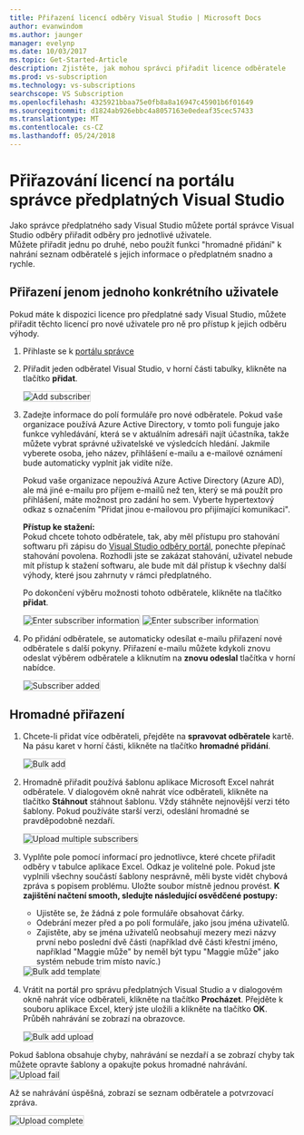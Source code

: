```yaml
---
title: Přiřazení licencí odběry Visual Studio | Microsoft Docs
author: evanwindom
ms.author: jaunger
manager: evelynp
ms.date: 10/03/2017
ms.topic: Get-Started-Article
description: Zjistěte, jak mohou správci přiřadit licence odběratele
ms.prod: vs-subscription
ms.technology: vs-subscriptions
searchscope: VS Subscription
ms.openlocfilehash: 4325921bbaa75e0fb8a8a16947c45901b6f01649
ms.sourcegitcommit: d1824ab926ebbc4a8057163e0edeaf35cec57433
ms.translationtype: MT
ms.contentlocale: cs-CZ
ms.lasthandoff: 05/24/2018
---
```

# <a name="assigning-licenses-in-the-visual-studio-subscriptions-administrator-portal"></a>Přiřazování licencí na portálu správce předplatných Visual Studio

Jako správce předplatného sady Visual Studio můžete portál správce Visual Studio odběry přiřadit odběry pro jednotlivé uživatele.  
Můžete přiřadit jednu po druhé, nebo použít funkci "hromadné přidání" k nahrání seznam odběratelé s jejich informace o předplatném snadno a rychle. 

## <a name="assigning-a-single-user"></a>Přiřazení jenom jednoho konkrétního uživatele
Pokud máte k dispozici licence pro předplatné sady Visual Studio, můžete přiřadit těchto licencí pro nové uživatele pro ně pro přístup k jejich odběru výhody. 
1.  Přihlaste se k [portálu správce](https://manage.visualstudio.com)

2.  Přiřadit jeden odběratel Visual Studio, v horní části tabulky, klikněte na tlačítko **přidat**.

    <img alt="Add subscriber" src="_img\assign-license-add\assign-license-add.png" style="border: 1px solid #CCCCCC" />

3.  Zadejte informace do polí formuláře pro nové odběratele. Pokud vaše organizace používá Azure Active Directory, v tomto poli funguje jako funkce vyhledávání, která se v aktuálním adresáři najít účastníka, takže můžete vybrat správné uživatelské ve výsledcích hledání. Jakmile vyberete osoba, jeho název, přihlášení e-mailu a e-mailové oznámení bude automaticky vyplnit jak vidíte níže. 

    Pokud vaše organizace nepoužívá Azure Active Directory (Azure AD), ale má jiné e-mailu pro příjem e-mailů než ten, který se má použít pro přihlášení, máte možnost pro zadání ho sem. Vyberte hypertextový odkaz s označením "Přidat jinou e-mailovou pro přijímající komunikaci". 

    **Přístup ke stažení:**  
    Pokud chcete tohoto odběratele, tak, aby měl přístupu pro stahování softwaru při zápisu do [Visual Studio odběry portál](https://my.visualstudio.com?wt.mc_id=o~msft~docs), ponechte přepínač stahování povolena. Rozhodli jste se zakázat stahování, uživatel nebude mít přístup k stažení softwaru, ale bude mít dál přístup k všechny další výhody, které jsou zahrnuty v rámci předplatného. 
    
    Po dokončení výběru možnosti tohoto odběratele, klikněte na tlačítko **přidat**.

    <img alt="Enter subscriber information" src="_img\assign-license-add\add-subscriber-1.png" style="border: 1px solid #CCCCCC" />
    <img alt="Enter subscriber information" src="_img\assign-license-add\add-subscriber-2.png" style="border: 1px solid #CCCCCC" />

4.  Po přidání odběratele, se automaticky odesílat e-mailu přiřazení nové odběratele s další pokyny. Přiřazení e-mailu můžete kdykoli znovu odeslat výběrem odběratele a kliknutím na **znovu odeslal** tlačítka v horní nabídce.

    <img alt="Subscriber added" src="_img\assign-license-add\add-subscriber-complete.png" style="border: 1px solid #CCCCCC" />

## <a name="bulk-assignments"></a>Hromadné přiřazení
1.  Chcete-li přidat více odběrateli, přejděte na **spravovat odběratele** kartě. Na pásu karet v horní části, klikněte na tlačítko **hromadné přidání**. 

    <img alt="Bulk add" src="_img\assign-license-add\bulk-assign-add.png" style="border: 1px solid #CCCCCC" />

2. Hromadně přiřadit používá šablonu aplikace Microsoft Excel nahrát odběratele. V dialogovém okně nahrát více odběrateli, klikněte na tlačítko **Stáhnout** stáhnout šablonu. Vždy stáhněte nejnovější verzi této šablony. Pokud používáte starší verzi, odeslání hromadné se pravděpodobně nezdaří.

    <img alt="Upload multiple subscribers" src="_img\assign-license-add\bulk-assign-upload.png" style="border: 1px solid #CCCCCC" />

3.  Vyplňte pole pomocí informací pro jednotlivce, které chcete přiřadit odběry v tabulce aplikace Excel. Odkaz je volitelné pole. Pokud jste vyplnili všechny součástí šablony nesprávně, měli byste vidět chybová zpráva s popisem problému. Uložte soubor místně jednou provést.
**K zajištění načtení smooth, sledujte následující osvědčené postupy:**
    - Ujistěte se, že žádná z pole formuláře obsahovat čárky.
    - Odebrání mezer před a po polí formuláře, jako jsou jména uživatelů.
    - Zajistěte, aby se jména uživatelů neobsahují mezery mezi názvy první nebo poslední dvě části (například dvě části křestní jméno, například "Maggie může" by neměl být typu "Maggie může" jako systém nebude trim místo navíc.)
    <img alt="Bulk add template" src="_img\assign-license-add\bulk-template.png" style="border: 1px solid #CCCCCC" />

4.  Vrátit na portál pro správu předplatných Visual Studio a v dialogovém okně nahrát více odběrateli, klikněte na tlačítko **Procházet**. Přejděte k souboru aplikace Excel, který jste uložili a klikněte na tlačítko **OK**. Průběh nahrávání se zobrazí na obrazovce. 

    <img alt="Bulk add upload" src="_img\assign-license-add\bulk-assign-upload-2.png" style="border: 1px solid #CCCCCC" />

Pokud šablona obsahuje chyby, nahrávání se nezdaří a se zobrazí chyby tak můžete opravte šablony a opakujte pokus hromadné nahrávání.
    <img alt="Upload fail" src="_img\assign-license-add\bulk-assign-upload-fail.png" style="border: 1px solid #CCCCCC" />

Až se nahrávání úspěšná, zobrazí se seznam odběratele a potvrzovací zpráva.

   <img alt="Upload complete" src="_img\assign-license-add\bulk-assign-upload-complete.png" style="border: 1px solid #CCCCCC" />